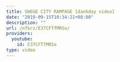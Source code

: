 ```yaml
---
title: SWEGE CITY RAMPAGE [dankday video]
date: "2019-09-15T10:34:21+08:00"
description: ""
url: /nfkrz/E37CFTfMR5o/
providers:
  youtube:
    id: E37CFTfMR5o
type: video
---
```

